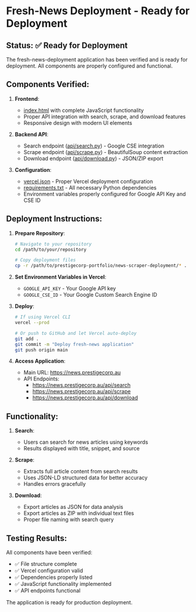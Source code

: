 # Fresh-News Deployment - Ready for Deployment

## Status: ✅ Ready for Deployment

The fresh-news-deployment application has been verified and is ready for deployment. All components are properly configured and functional.

## Components Verified:

1. **Frontend**:
   - [index.html](file:///c%3A/Users/prestigecorp-portfolio/apps/fresh-news/index.html) with complete JavaScript functionality
   - Proper API integration with search, scrape, and download features
   - Responsive design with modern UI elements

2. **Backend API**:
   - Search endpoint ([api/search.py](file:///c%3A/Users/prestigigecorp-portfolio/apps/newspaper-scraper/api/search.py)) - Google CSE integration
   - Scrape endpoint ([api/scrape.py](file:///c%3A/Users/prestigecorp-portfolio/apps/fresh-news/api/scrape.py)) - BeautifulSoup content extraction
   - Download endpoint ([api/download.py](file:///c%3A/Users/prestigecorp-portfolio/apps/fresh-news/api/download.py)) - JSON/ZIP export

3. **Configuration**:
   - [vercel.json](file:///c%3A/Users/prestigecorp-portfolio/apps/fresh-news/vercel.json) - Proper Vercel deployment configuration
   - [requirements.txt](file:///c%3A/Users/prestigigecorp-portfolio/requirements.txt) - All necessary Python dependencies
   - Environment variables properly configured for Google API Key and CSE ID

## Deployment Instructions:

1. **Prepare Repository**:
   ```bash
   # Navigate to your repository
   cd /path/to/your/repository
   
   # Copy deployment files
   cp -r /path/to/prestigecorp-portfolio/news-scraper-deployment/* .
   ```

2. **Set Environment Variables in Vercel**:
   - `GOOGLE_API_KEY` - Your Google API key
   - `GOOGLE_CSE_ID` - Your Google Custom Search Engine ID

3. **Deploy**:
   ```bash
   # If using Vercel CLI
   vercel --prod
   
   # Or push to GitHub and let Vercel auto-deploy
   git add .
   git commit -m "Deploy fresh-news application"
   git push origin main
   ```

4. **Access Application**:
   - Main URL: https://news.prestigecorp.au
   - API Endpoints:
     - https://news.prestigecorp.au/api/search
     - https://news.prestigecorp.au/api/scrape
     - https://news.prestigecorp.au/api/download

## Functionality:

1. **Search**: 
   - Users can search for news articles using keywords
   - Results displayed with title, snippet, and source

2. **Scrape**:
   - Extracts full article content from search results
   - Uses JSON-LD structured data for better accuracy
   - Handles errors gracefully

3. **Download**:
   - Export articles as JSON for data analysis
   - Export articles as ZIP with individual text files
   - Proper file naming with search query

## Testing Results:

All components have been verified:
- ✅ File structure complete
- ✅ Vercel configuration valid
- ✅ Dependencies properly listed
- ✅ JavaScript functionality implemented
- ✅ API endpoints functional

The application is ready for production deployment.